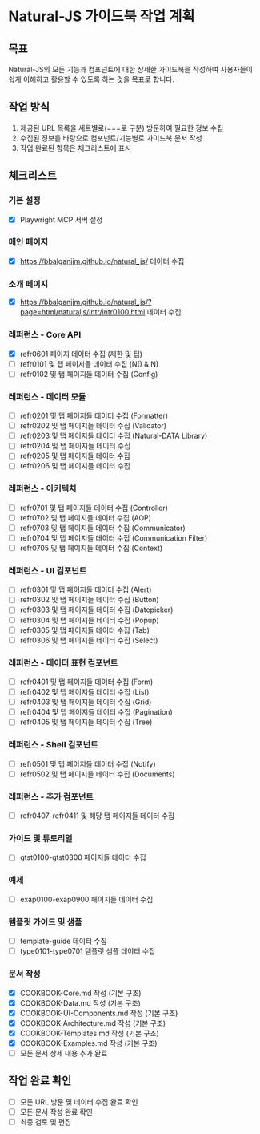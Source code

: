 # Natural-JS 가이드북 작업 계획

## 목표

Natural-JS의 모든 기능과 컴포넌트에 대한 상세한 가이드북을 작성하여 사용자들이 쉽게 이해하고 활용할 수 있도록 하는 것을 목표로 합니다.

## 작업 방식
1. 제공된 URL 목록을 세트별로(===로 구분) 방문하여 필요한 정보 수집
2. 수집된 정보를 바탕으로 컴포넌트/기능별로 가이드북 문서 작성
3. 작업 완료된 항목은 체크리스트에 표시

## 체크리스트

### 기본 설정
- [x] Playwright MCP 서버 설정

### 메인 페이지
- [x] https://bbalganjjm.github.io/natural_js/ 데이터 수집

### 소개 페이지
- [x] https://bbalganjjm.github.io/natural_js/?page=html/naturaljs/intr/intr0100.html 데이터 수집

### 레퍼런스 - Core API
- [x] refr0601 페이지 데이터 수집 (제한 및 팁)
- [ ] refr0101 및 탭 페이지들 데이터 수집 (N() & N)
- [ ] refr0102 및 탭 페이지들 데이터 수집 (Config)

### 레퍼런스 - 데이터 모듈
- [ ] refr0201 및 탭 페이지들 데이터 수집 (Formatter)
- [ ] refr0202 및 탭 페이지들 데이터 수집 (Validator)
- [ ] refr0203 및 탭 페이지들 데이터 수집 (Natural-DATA Library)
- [ ] refr0204 및 탭 페이지들 데이터 수집
- [ ] refr0205 및 탭 페이지들 데이터 수집
- [ ] refr0206 및 탭 페이지들 데이터 수집

### 레퍼런스 - 아키텍처
- [ ] refr0701 및 탭 페이지들 데이터 수집 (Controller)
- [ ] refr0702 및 탭 페이지들 데이터 수집 (AOP)
- [ ] refr0703 및 탭 페이지들 데이터 수집 (Communicator)
- [ ] refr0704 및 탭 페이지들 데이터 수집 (Communication Filter)
- [ ] refr0705 및 탭 페이지들 데이터 수집 (Context)

### 레퍼런스 - UI 컴포넌트
- [ ] refr0301 및 탭 페이지들 데이터 수집 (Alert)
- [ ] refr0302 및 탭 페이지들 데이터 수집 (Button)
- [ ] refr0303 및 탭 페이지들 데이터 수집 (Datepicker)
- [ ] refr0304 및 탭 페이지들 데이터 수집 (Popup)
- [ ] refr0305 및 탭 페이지들 데이터 수집 (Tab)
- [ ] refr0306 및 탭 페이지들 데이터 수집 (Select)

### 레퍼런스 - 데이터 표현 컴포넌트
- [ ] refr0401 및 탭 페이지들 데이터 수집 (Form)
- [ ] refr0402 및 탭 페이지들 데이터 수집 (List)
- [ ] refr0403 및 탭 페이지들 데이터 수집 (Grid)
- [ ] refr0404 및 탭 페이지들 데이터 수집 (Pagination)
- [ ] refr0405 및 탭 페이지들 데이터 수집 (Tree)

### 레퍼런스 - Shell 컴포넌트
- [ ] refr0501 및 탭 페이지들 데이터 수집 (Notify)
- [ ] refr0502 및 탭 페이지들 데이터 수집 (Documents)

### 레퍼런스 - 추가 컴포넌트
- [ ] refr0407-refr0411 및 해당 탭 페이지들 데이터 수집

### 가이드 및 튜토리얼
- [ ] gtst0100-gtst0300 페이지들 데이터 수집

### 예제

- [ ] exap0100-exap0900 페이지들 데이터 수집

### 템플릿 가이드 및 샘플
- [ ] template-guide 데이터 수집
- [ ] type0101-type0701 템플릿 샘플 데이터 수집

### 문서 작성
- [x] COOKBOOK-Core.md 작성 (기본 구조)
- [x] COOKBOOK-Data.md 작성 (기본 구조)
- [x] COOKBOOK-UI-Components.md 작성 (기본 구조)
- [x] COOKBOOK-Architecture.md 작성 (기본 구조)
- [x] COOKBOOK-Templates.md 작성 (기본 구조)
- [x] COOKBOOK-Examples.md 작성 (기본 구조)
- [ ] 모든 문서 상세 내용 추가 완료

## 작업 완료 확인
- [ ] 모든 URL 방문 및 데이터 수집 완료 확인
- [ ] 모든 문서 작성 완료 확인
- [ ] 최종 검토 및 편집
